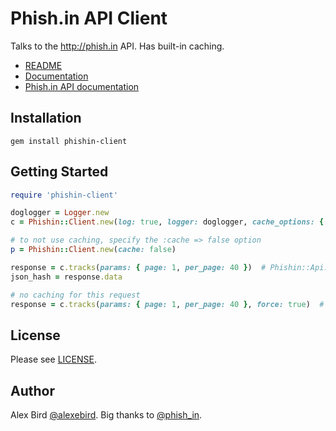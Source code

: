 # Phish.in API Client

Talks to the http://phish.in API. Has built-in caching.

- [README](https://github.com/alexebird/phishin-client/blob/master/README.md)
- [Documentation](http://rubydoc.info/gems/phishin-client)
- [Phish.in API documentation](http://phish.in/api-docs)

## Installation

    gem install phishin-client


## Getting Started

```ruby
require 'phishin-client'

doglogger = Logger.new
c = Phishin::Client.new(log: true, logger: doglogger, cache_options: { memcached_servers: ['localhost:11211'] })

# to not use caching, specify the :cache => false option
p = Phishin::Client.new(cache: false)

response = c.tracks(params: { page: 1, per_page: 40 })  # Phishin::Api::Response instance
json_hash = response.data

# no caching for this request
response = c.tracks(params: { page: 1, per_page: 40 }, force: true)  # Phishin::Api::Response instance
```

## License

Please see [LICENSE](https://github.com/alexebird/phishin-client/blob/master/LICENSE.txt).


## Author

Alex Bird [@alexebird](https://twitter.com/alexebird).
Big thanks to [@phish_in](https://twitter.com/phish_in).
